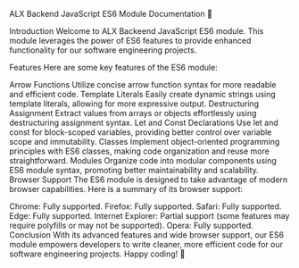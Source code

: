 ALX Backend JavaScript
ES6 Module Documentation 🚀

Introduction
Welcome to ALX Backeend JavaScript ES6 module. This module leverages the power of ES6 features to provide enhanced functionality for our software engineering projects.

Features
Here are some key features of the ES6 module:

Arrow Functions
Utilize concise arrow function syntax for more readable and efficient code.
Template Literals
Easily create dynamic strings using template literals, allowing for more expressive output.
Destructuring Assignment
Extract values from arrays or objects effortlessly using destructuring assignment syntax.
Let and Const Declarations
Use let and const for block-scoped variables, providing better control over variable scope and immutability.
Classes
Implement object-oriented programming principles with ES6 classes, making code organization and reuse more straightforward.
Modules
Organize code into modular components using ES6 module syntax, promoting better maintainability and scalability.
Browser Support
The ES6 module is designed to take advantage of modern browser capabilities. Here is a summary of its browser support:

Chrome: Fully supported.
Firefox: Fully supported.
Safari: Fully supported.
Edge: Fully supported.
Internet Explorer: Partial support (some features may require polyfills or may not be supported).
Opera: Fully supported.
Conclusion
With its advanced features and wide browser support, our ES6 module empowers developers to write cleaner, more efficient code for our software engineering projects. Happy coding! 🎉
